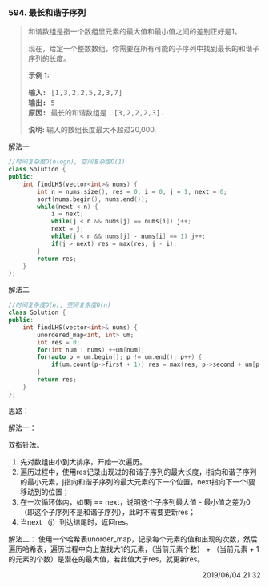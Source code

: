 ### 594. 最长和谐子序列

> <div class="content__2ebE"><p>和谐数组是指一个数组里元素的最大值和最小值之间的差别正好是1。</p>
> 
> <p>现在，给定一个整数数组，你需要在所有可能的子序列中找到最长的和谐子序列的长度。</p>
> 
> <p><strong>示例 1:</strong></p>
> 
> <pre><strong>输入:</strong> [1,3,2,2,5,2,3,7]
> <strong>输出:</strong> 5
> <strong>原因:</strong> 最长的和谐数组是：[3,2,2,2,3].
> </pre>
> 
> <p><strong>说明:</strong> 输入的数组长度最大不超过20,000.</p>
> </div>

解法一
```cpp
//时间复杂度O(nlogn), 空间复杂度O(1)
class Solution {
public:
    int findLHS(vector<int>& nums) {
        int n = nums.size(), res = 0, i = 0, j = 1, next = 0;
        sort(nums.begin(), nums.end());
        while(next < n) {
            i = next;
            while(j < n && nums[j] == nums[i]) j++;
            next = j;
            while(j < n && nums[j] - nums[i] == 1) j++;
            if(j > next) res = max(res, j - i);
        }
        return res;
    }
};
```

解法二
```cpp
//时间复杂度O(n), 空间复杂度O(n)
class Solution {
public:
    int findLHS(vector<int>& nums) {
        unordered_map<int, int> um;
        int res = 0;
        for(int num : nums) ++um[num];
        for(auto p = um.begin(); p != um.end(); p++) {
            if(um.count(p->first + 1)) res = max(res, p->second + um[p->first + 1]);
        }
        return res;
    }
};
```

思路：

解法一：

双指针法。
1. 先对数组由小到大排序，开始一次遍历。
2. 遍历过程中，使用res记录出现过的和谐子序列的最大长度，i指向和谐子序列的最小元素，j指向和谐子序列的最大元素的下一个位置，next指向下一个i要移动到的位置；
3. 在一次循环体内，如果j == next，说明这个子序列最大值 - 最小值之差为0（即这个子序列不是和谐子序列），此时不需要更新res；
4. 当next （j）到达结尾时，返回res。

解法二：
使用一个哈希表unorder_map，记录每个元素的值和出现的次数，然后遍历哈希表，遍历过程中向上查找大1的元素，（当前元素个数） + （当前元素 + 1的元素的个数）是潜在的最大值，若此值大于res，就更新res。

<div style="text-align: right"> 2019/06/04 21:32 </div>